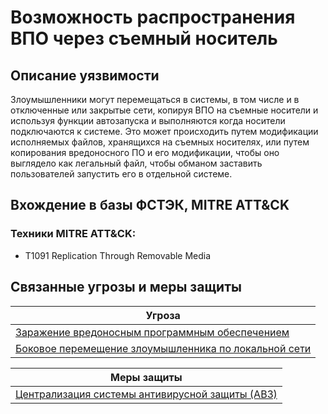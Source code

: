 # Возможность распространения ВПО через съемный носитель

## Описание уязвимости
Злоумышленники могут перемещаться в системы, в том числе и в отключенные или закрытые сети, копируя ВПО на съемные носители и используя функции автозапуска и выполняются когда носители подключаются к системе. Это может происходить путем модификации исполняемых файлов, хранящихся на съемных носителях, или путем копирования вредоносного ПО и его модификации, чтобы оно выглядело как легальный файл, чтобы обманом заставить пользователей запустить его в отдельной системе.

## Вхождение в базы ФСТЭК, MITRE ATT&CK
### Техники MITRE ATT&CK:
+ T1091 Replication Through Removable Media

## Связанные угрозы и меры защиты
|Угроза|
|-|
|[Заражение вредоносным программным обеспечением](/vkr/threats/page20)|
|[Боковое перемещение злоумышленника по локальной сети](/vkr/threats/page1)|

|Меры защиты|
|-|
|[Централизация системы антивирусной защиты (АВЗ)](/vkr/measures/page6)|
